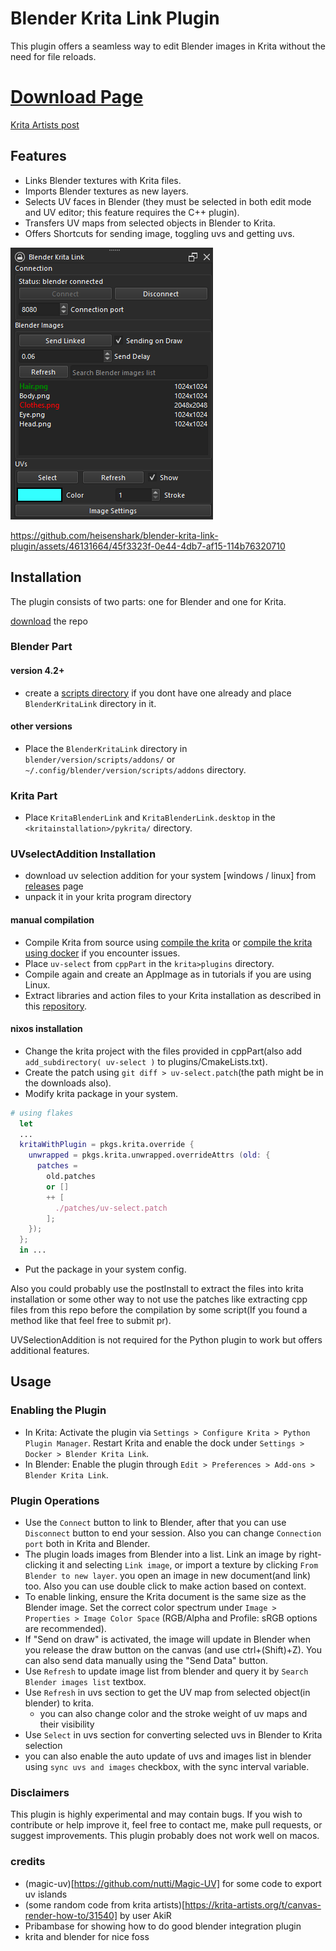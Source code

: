 # Blender Krita Link Plugin

This plugin offers a seamless way to edit Blender images in Krita without the need for file reloads.

# [Download Page](https://github.com/heisenshark/blender-krita-link-plugin/releases)

[Krita Artists post](https://krita-artists.org/t/blender-krita-link-plugin-for-texture-editing-in-krita/83980)

## Features

- Links Blender textures with Krita files.
- Imports Blender textures as new layers.
- Selects UV faces in Blender (they must be selected in both edit mode and UV editor; this feature requires the C++ plugin).
- Transfers UV maps from selected objects in Blender to Krita.
- Offers Shortcuts for sending image, toggling uvs and getting uvs.

![panel](panel.png)

https://github.com/heisenshark/blender-krita-link-plugin/assets/46131664/45f3323f-0e44-4db7-af15-114b76320710

## Installation

The plugin consists of two parts: one for Blender and one for Krita.

[download](https://github.com/heisenshark/blender-krita-link-plugin/archive/refs/heads/master.zip) the repo

### Blender Part

#### version 4.2+

- create a [scripts directory](https://docs.blender.org/manual/en/latest/editors/preferences/addons.html#prefs-extensions-install-legacy-addon) if you dont have one already and place `BlenderKritaLink` directory in it.

#### other versions

- Place the `BlenderKritaLink` directory in `blender/version/scripts/addons/` or `~/.config/blender/version/scripts/addons` directory.

### Krita Part

- Place `KritaBlenderLink` and `KritaBlenderLink.desktop` in the `<kritainstallation>/pykrita/` directory.

### UVselectAddition Installation

- download uv selection addition for your system \[windows / linux\] from [releases](https://github.com/heisenshark/blender-krita-link-plugin/releases) page
- unpack it in your krita program directory

#### manual compilation

- Compile Krita from source using [compile the krita](https://docs.krita.org/en/untranslatable_pages/building_krita.html) or [compile the krita using docker](https://docs.krita.org/en/untranslatable_pages/building/build_krita_with_docker_on_linux.html) if you encounter issues.
- Place `uv-select` from `cppPart` in the `krita>plugins` directory.
- Compile again and create an AppImage as in tutorials if you are using Linux.
- Extract libraries and action files to your Krita installation as described in this [repository](https://github.com/Acly/krita-ai-tools).

#### nixos installation

- Change the krita project with the files provided in cppPart(also add `add_subdirectory( uv-select )` to plugins/CmakeLists.txt).
- Create the patch using `git diff > uv-select.patch`(the path might be in the downloads also).
- Modify krita package in your system.

```nix
# using flakes
  let
  ...
  kritaWithPlugin = pkgs.krita.override {
    unwrapped = pkgs.krita.unwrapped.overrideAttrs (old: {
      patches =
        old.patches
        or []
        ++ [
          ./patches/uv-select.patch
        ];
    });
  };
  in ...
```

- Put the package in your system config.

Also you could probably use the postInstall to extract the files into krita installation or some other way to not use the patches like extracting cpp files from this repo before the compilation by some script(If you found a method like that feel free to submit pr).

UVSelectionAddition is not required for the Python plugin to work but offers additional features.

## Usage

### Enabling the Plugin

- In Krita: Activate the plugin via `Settings > Configure Krita > Python Plugin Manager`. Restart Krita and enable the dock under `Settings > Docker > Blender Krita Link`.
- In Blender: Enable the plugin through `Edit > Preferences > Add-ons > Blender Krita Link`.

### Plugin Operations

- Use the `Connect` button to link to Blender, after that you can use `Disconnect` button to end your session. Also you can change `Connection port` both in Krita and Blender.
- The plugin loads images from Blender into a list. Link an image by right-clicking it and selecting `Link image`, or import a texture by clicking `From Blender to new layer`. you open an image in new document(and link) too. Also you can use double click to make action based on context.
- To enable linking, ensure the Krita document is the same size as the Blender image. Set the correct color spectrum under `Image > Properties > Image Color Space` (RGB/Alpha and Profile: sRGB options are recommended).
- If "Send on draw" is activated, the image will update in Blender when you release the draw button on the canvas (and use ctrl+(Shift)+Z). You can also send data manually using the "Send Data" button.
- Use `Refresh` to update image list from blender and query it by `Search Blender images list` textbox.
- Use `Refresh` in uvs section to get the UV map from selected object(in blender) to krita.
  - you can also change color and the stroke weight of uv maps and their visibility
- Use `Select` in uvs section for converting selected uvs in Blender to Krita selection
- you can also enable the auto update of uvs and images list in blender using `sync uvs and images` checkbox, with the sync interval variable.

### Disclaimers

This plugin is highly experimental and may contain bugs. If you wish to contribute or help improve it, feel free to contact me, make pull requests, or suggest improvements.
This plugin probably does not work well on macos.

### credits

- (magic-uv)[https://github.com/nutti/Magic-UV] for some code to export uv islands
- (some random code from krita artists)[https://krita-artists.org/t/canvas-render-how-to/31540] by user AkiR
- Pribambase for showing how to do good blender integration plugin
- krita and blender for nice foss
